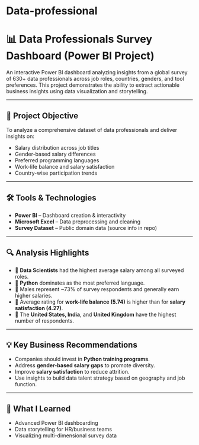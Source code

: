 # Data-professional
# 📊 Data Professionals Survey Dashboard (Power BI Project)

An interactive Power BI dashboard analyzing insights from a global survey of 630+ data professionals across job roles, countries, genders, and tool preferences. This project demonstrates the ability to extract actionable business insights using data visualization and storytelling.

---

## 🚀 Project Objective

To analyze a comprehensive dataset of data professionals and deliver insights on:
- Salary distribution across job titles
- Gender-based salary differences
- Preferred programming languages
- Work-life balance and salary satisfaction
- Country-wise participation trends

---

## 🛠 Tools & Technologies
- **Power BI** – Dashboard creation & interactivity
- **Microsoft Excel** – Data preprocessing and cleaning
- **Survey Dataset** – Public domain data (source info in repo)

---

## 🔍 Analysis Highlights
- 📌 **Data Scientists** had the highest average salary among all surveyed roles.
- 📌 **Python** dominates as the most preferred language.
- 📌 Males represent ~73% of survey respondents and generally earn higher salaries.
- 📌 Average rating for **work-life balance (5.74)** is higher than for **salary satisfaction (4.27)**.
- 📌 The **United States, India**, and **United Kingdom** have the highest number of respondents.

---

## 💡 Key Business Recommendations
- Companies should invest in **Python training programs**.
- Address **gender-based salary gaps** to promote diversity.
- Improve **salary satisfaction** to reduce attrition.
- Use insights to build data talent strategy based on geography and job function.

---


## 🧠 What I Learned
- Advanced Power BI dashboarding
- Data storytelling for HR/business teams
- Visualizing multi-dimensional survey data
